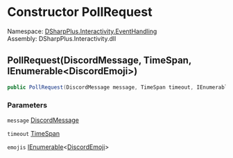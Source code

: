 # Constructor PollRequest

Namespace: [DSharpPlus.Interactivity.EventHandling](DSharpPlus.Interactivity.EventHandling.md)  
Assembly: DSharpPlus.Interactivity.dll

## <a id="DSharpPlus_Interactivity_EventHandling_PollRequest__ctor_DSharpPlus_Entities_DiscordMessage_System_TimeSpan_System_Collections_Generic_IEnumerable_DSharpPlus_Entities_DiscordEmoji__"></a>PollRequest\(DiscordMessage, TimeSpan, IEnumerable<DiscordEmoji\>\)

```csharp
public PollRequest(DiscordMessage message, TimeSpan timeout, IEnumerable<DiscordEmoji> emojis)
```

### Parameters

`message` [DiscordMessage](DSharpPlus.Entities.DiscordMessage.md)

`timeout` [TimeSpan](https://learn.microsoft.com/dotnet/api/system.timespan)

`emojis` [IEnumerable](https://learn.microsoft.com/dotnet/api/system.collections.generic.ienumerable\-1)<[DiscordEmoji](DSharpPlus.Entities.DiscordEmoji.md)\>

